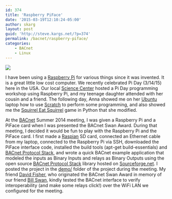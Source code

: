```yaml
---
id: 374
title: 'Raspberry PiFace'
date: '2015-03-19T12:10:24-05:00'
author: skarg
layout: post
guid: 'http://steve.kargs.net/?p=374'
permalink: /bacnet/raspberry-piface/
categories:
    - BACnet
    - Linux
---
```


[![](http://steve.kargs.net/wp-content/uploads/2015/03/IMG_20140604_081350813-150x150.jpg)](http://steve.kargs.net/wp-content/uploads/2015/03/IMG_20140604_081350813.jpg)

I have been using a [Raspberry Pi](http://www.raspberrypi.org/) for various things since it was invented. It is a great little low cost computer. We recently celebrated Pi Day (3/14/15) here in the USA. Our local [Science Center](http://www.mcwane.org/) hosted a Pi Day programming workshop using Raspberry Pi, and my teenage daughter attended with her cousin and a friend. The following day, Anna showed me on her [Ubuntu](http://www.ubuntu.com/) laptop how to use [Scratch](https://scratch.mit.edu/) to perform some programming, and also showed me the [Squirrel Eat Squirrel](http://inventwithpython.com/pygame/chapter8.html) game in Python that she modified.

At the [BACnet](http://www.bacnet.org/) Summer 2014 meeting, I was given a Raspberry Pi and a PiFace card when I was presented the BACnet Swan Award. During that meeting, I decided it would be fun to play with the Raspberry Pi and the PiFace card. I first made a [Raspian](http://www.raspbian.org/) SD card, connected an Ethernet cable from my laptop, connected to the Raspberry Pi via SSH, downloaded the PiFace interface code, installed the build tools (apt-get build-essentials) and [BACnet Protocol Stack](http://bacnet.sourceforge.net/), and wrote a quick BACnet example application that modeled the inputs as Binary Inputs and relays as Binary Outputs using the open source [BACnet Protocol Stack](http://bacnet.sourceforge.net/) library hosted on [Sourceforge.net](http://sourceforge.net/). I posted the project in the [demo/](http://svn.code.sf.net/p/bacnet/code/trunk/bacnet-stack/demo/piface/) folder of the project during the meeting. My friend [David Fisher](https://www.linkedin.com/profile/view?id=12059891), who originated the BACnet Swan Award in memory of our friend [Bill Swan](http://www.bacnet.org/DL-Docs/Swan-in-Memoriam.html), kindly tested the BACnet interface to verify interoperability (and make some relays click!) over the WiFi LAN we configured for the meeting.